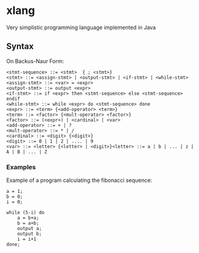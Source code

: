 xlang
=======

Very simplistic programming language implemented in Java

## Syntax
On Backus-Naur Form:

    <stmt-sequence> ::= <stmt>  { ; <stmt>}
    <stmt> ::= <assign-stmt> | <output-stmt> | <if-stmt> | <while-stmt>
    <assign-stmt> ::= <var> = <expr>
    <output-stmt> ::= output <expr>
    <if-stmt> ::= if <expr> then <stmt-sequence> else <stmt-sequence> endif
    <while-stmt> ::= while <expr> do <stmt-sequence> done
    <expr> ::= <term> {<add-operator> <term>}
    <term> ::= <factor> {<mult-operator> <factor>}
    <factor> ::= (<expr>) | <cardinal> | <var>
    <add-operator> ::= + | ?
    <mult-operator> ::= * | /
    <cardinal> ::= <digit> {<digit>}
    <digit> ::= 0 | 1 | 2 | .... | 9
    <var> ::= <letter> {<letter> | <digit>}<letter> ::= a | b | ... | z | A | B | ... | Z


### Examples

Example of a program calculating the fibonacci sequence:

    a = 1;
    b = 0;
    i = 0;

    while (5-i) do
        a = b+a;
        b = a+b;
        output a;
        output b;
        i = i+1
    done;
